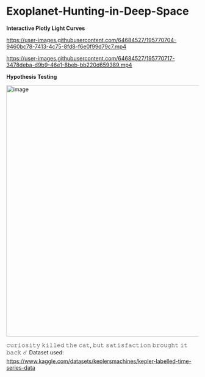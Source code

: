 # Exoplanet-Hunting-in-Deep-Space

__Interactive Plotly Light Curves__

https://user-images.githubusercontent.com/64684527/195770704-9460bc78-7413-4c75-8fd8-f6e0f99d79c7.mp4

https://user-images.githubusercontent.com/64684527/195770717-3478deba-d9b9-46e1-8beb-bb220d659389.mp4

__Hypothesis Testing__

<img width="658" alt="image" src="https://user-images.githubusercontent.com/64684527/195772334-3f0b6762-1c87-425f-9d6f-58a6cdfa7e22.png">

𝚌𝚞𝚛𝚒𝚘𝚜𝚒𝚝𝚢 𝚔𝚒𝚕𝚕𝚎𝚍 𝚝𝚑𝚎 𝚌𝚊𝚝, 𝚋𝚞𝚝 𝚜𝚊𝚝𝚒𝚜𝚏𝚊𝚌𝚝𝚒𝚘𝚗 𝚋𝚛𝚘𝚞𝚐𝚑𝚝 𝚒𝚝 𝚋𝚊𝚌𝚔 ☄️
Dataset used: https://www.kaggle.com/datasets/keplersmachines/kepler-labelled-time-series-data
